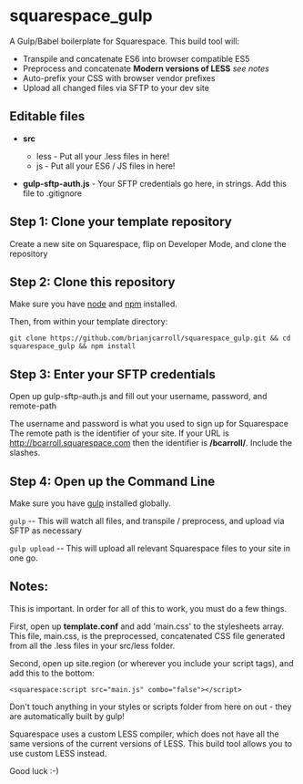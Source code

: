 # squarespace_gulp
A Gulp/Babel boilerplate for Squarespace.  This build tool will:
* Transpile and concatenate ES6 into browser compatible ES5
* Preprocess and concatenate **Modern versions of LESS** *see notes*
* Auto-prefix your CSS with browser vendor prefixes
* Upload all changed files via SFTP to your dev site

## Editable files
* **src**
  * less - Put all your .less files in here!
  * js - Put all your ES6 / JS files in here!

* **gulp-sftp-auth.js** - Your SFTP credentials go here, in strings. Add this file to .gitignore

## Step 1: Clone your template repository
Create a new site on Squarespace, flip on Developer Mode, and clone the repository

## Step 2: Clone this repository
Make sure you have [node](https://nodejs.org/en/) and [npm](http://blog.npmjs.org/post/85484771375/how-to-install-npm) installed.

Then, from within your template directory:

```git clone https://github.com/brianjcarroll/squarespace_gulp.git && cd squarespace_gulp && npm install```

## Step 3: Enter your SFTP credentials
Open up gulp-sftp-auth.js and fill out your username, password, and remote-path

The username and password is what you used to sign up for Squarespace
The remote path is the identifier of your site. If your URL is http://bcarroll.squarespace.com then the identifier is **/bcarroll/**. Include the slashes.

## Step 4: Open up the Command Line
Make sure you have [gulp](https://www.npmjs.com/package/gulp) installed globally.

`gulp` -- This will watch all files, and transpile / preprocess, and upload via SFTP as necessary

`gulp upload` -- This will upload all relevant Squarespace files to your site in one go.

## Notes:
This is important. In order for all of this to work, you must do a few things.

First, open up **template.conf** and add 'main.css' to the stylesheets array. This file, main.css, is the preprocessed, concatenated CSS file generated from all the .less files in your src/less folder.

Second, open up site.region (or wherever you include your script tags), and add this to the bottom:

```<squarespace:script src="main.js" combo="false"></script>```

Don't touch anything in your styles or scripts folder from here on out - they are automatically built by gulp!

Squarespace uses a custom LESS compiler, which does not have all the same versions of the current versions of LESS. This build tool allows you to use custom LESS instead.

Good luck :-)
